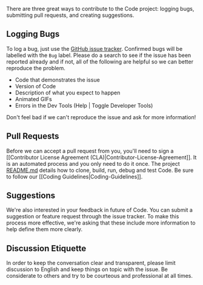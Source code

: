 There are three great ways to contribute to the Code project: logging bugs, submitting pull requests, and creating suggestions.

## Logging Bugs
To log a bug, just use the [GitHub issue tracker](https://github.com/microsoft/vscode/issues). 
Confirmed bugs will be labelled with the `Bug` label. Please do a search to see if the issue has been reported already and if not, all of the following are helpful so we can better reproduce the problem.
* Code that demonstrates the issue
* Version of Code
* Description of what you expect to happen
* Animated GIFs
* Errors in the Dev Tools (Help | Toggle Developer Tools)

Don't feel bad if we can't reproduce the issue and ask for more information!

## Pull Requests
Before we can accept a pull request from you, you'll need to sign a [[Contributor License Agreement (CLA)|Contributor-License-Agreement]]. It is an automated process and you only need to do it once. The project [README.md](https://github.com/Microsoft/vscode/blob/master/README.md) details how to clone, build, run, debug and test Code. Be sure to follow our [[Coding Guidelines|Coding-Guidelines]].

## Suggestions
We're also interested in your feedback in future of Code. You can submit a suggestion or feature request through the issue tracker. To make this process more effective, we're asking that these include more information to help define them more clearly. 

## Discussion Etiquette

In order to keep the conversation clear and transparent, please limit discussion to English and keep things on topic with the issue. Be considerate to others and try to be courteous and professional at all times.